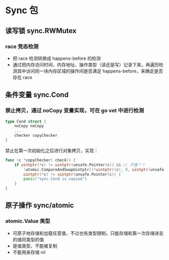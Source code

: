 # Sync 包
## 读写锁 sync.RWMutex
### race 竞态检测
- 把 race 检测转换成 happens-before 的检测
- 通过把内存访问时间、内存地址、操作类型（读还是写）记录下来，再遍历检测其中访问同一块内存区域的操作间是否满足 happens-before，来确定是否存在 race

## 条件变量 sync.Cond
###  禁止拷贝，通过 noCopy 变量实现，可在 go vet 中进行检测
```go
type Cond struct {
	noCopy noCopy
	...
	checker copyChecker
}
```
禁止在第一次初始化之后进行对象拷贝，实现：
```go
func (c *copyChecker) check() {
    if uintptr(*c) != uintptr(unsafe.Pointer(c)) && // 不懂？？
        !atomic.CompareAndSwapUintptr((*uintptr)(c), 0, uintptr(unsafe.Pointer(c))) && // 初始化时，*c == 0，所以第一次可以赋值成功
        uintptr(*c) != uintptr(unsafe.Pointer(c)) {
		panic("sync.Cond is copied")
	}
}
```

## 原子操作 sync/atomic
### atomic.Value 类型
- 可原子地存储和加载任意值，不过也有类型限制，只能存储和第一次存储进去的值同类型的值
- 是值类型，不能被复制
- 不能用来存储 nil